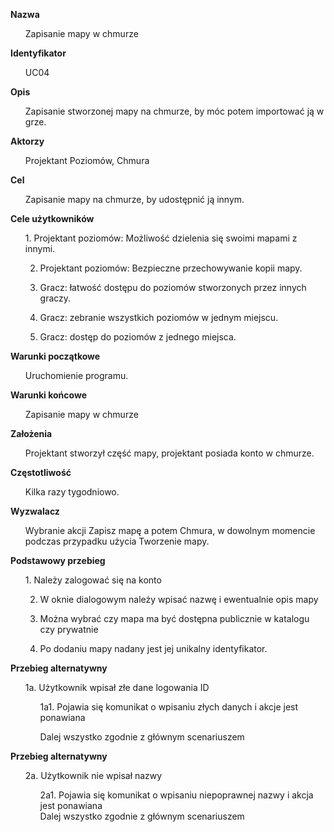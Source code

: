 <b>Nazwa</b>


<ul>Zapisanie mapy w chmurze</ul>


<b>Identyfikator</b>


<ul>UC04</ul>


<b>Opis</b>


<ul>Zapisanie stworzonej mapy na chmurze, by móc potem importować ją w grze.</ul>


<b>Aktorzy</b>


<ul>Projektant Poziomów, Chmura</ul>


<b>Cel</b>


<ul>Zapisanie mapy na chmurze, by udostępnić ją innym.</ul>


<b>Cele użytkowników</b>
<ul>
1. Projektant poziomów: Możliwość dzielenia się swoimi mapami z innymi.<br>

2. Projektant poziomów: Bezpieczne przechowywanie kopii mapy.<br>

3. Gracz: łatwość dostępu do poziomów stworzonych przez innych graczy.<br>

4. Gracz: zebranie wszystkich poziomów w jednym miejscu.<br>

5. Gracz: dostęp do poziomów z jednego miejsca.<br>
</ul>

<b>Warunki początkowe</b>

<ul>Uruchomienie programu.</ul>

<b>Warunki końcowe</b>

<ul>Zapisanie mapy w chmurze</ul>

<b>Założenia</b>

<ul>Projektant stworzył część mapy, projektant posiada konto w chmurze.</ul>

<b>Częstotliwość</b>

<ul>Kilka razy tygodniowo.</ul>

<b>Wyzwalacz</b>

<ul>Wybranie akcji Zapisz mapę a potem Chmura, w dowolnym momencie podczas przypadku użycia Tworzenie mapy.</ul>

<b>Podstawowy przebieg</b>
<ul>
1. Należy zalogować się na konto<br>

2. W oknie dialogowym należy wpisać nazwę i ewentualnie opis mapy <br>

3. Można wybrać czy mapa ma być dostępna publicznie w katalogu czy prywatnie<br>

4. Po dodaniu mapy nadany jest jej unikalny identyfikator.<br>
</ul>
<b>Przebieg alternatywny</b>
<ul>
1a. Użytkownik wpisał złe dane logowania ID
<ul>
1a1. Pojawia się komunikat o wpisaniu złych danych i akcje jest ponawiana
<br>

Dalej wszystko zgodnie z głównym scenariuszem

</ul>
</ul>


<b>Przebieg alternatywny</b>
<ul>
2a. Użytkownik  nie wpisał nazwy
<ul>
2a1. Pojawia się komunikat o wpisaniu niepoprawnej nazwy i akcja jest ponawiana

<br>
Dalej wszystko zgodnie z głównym scenariuszem
</ul>
</ul>

